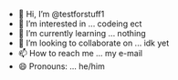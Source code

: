 - 👋 Hi, I’m @testforstuff1
- 👀 I’m interested in ... codeing ect
- 🌱 I’m currently learning ... nothing
- 💞️ I’m looking to collaborate on ... idk yet 
- 📫 How to reach me ... my e-mail
- 😄 Pronouns: ... he/him

<!---
testforstuff1/testforstuff1 is a ✨ special ✨ repository because its `README.md` (this file) appears on your GitHub profile.
You can click the Preview link to take a look at your changes.
--->
